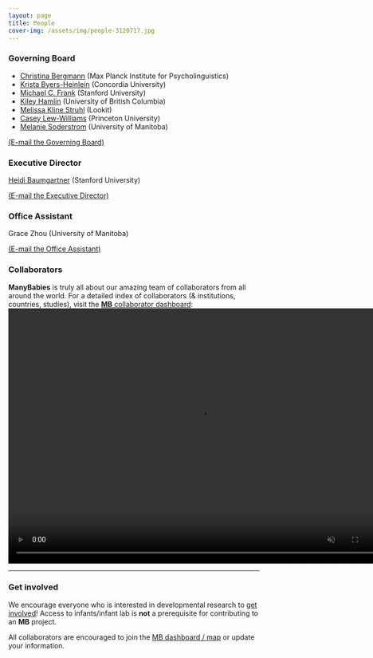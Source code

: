 ```yaml
---
layout: page
title: People
cover-img: /assets/img/people-3120717.jpg
---
```


<!---
To do:
- update funding information? MB2 Grant?
--->


### Governing Board

* [Christina Bergmann](https://www.mpi.nl/people/bergmann-christina) (Max Planck Institute for Psycholinguistics)
* [Krista Byers-Heinlein](https://www.concordia.ca/artsci/psychology/faculty.html?fpid=krista-byers-heinlein) (Concordia University)
* [Michael C. Frank](https://web.stanford.edu/~mcfrank/) (Stanford University)
* [Kiley Hamlin](https://psych.ubc.ca/profile/kiley-hamlin/) (University of British Columbia)
* [Melissa Kline Struhl](http://www.melissaklinestruhl.com) (Lookit)
* [Casey Lew-Williams](https://psych.princeton.edu/person/casey-lew-williams) (Princeton University)
* [Melanie Soderstrom](https://home.cc.umanitoba.ca/~soderstr/) (University of Manitoba)

[(E-mail the Governing Board)](mailto:manybabies-gb@mailman.stanford.edu)


### Executive Director   

[Heidi Baumgartner](https://www-csli.stanford.edu/people/baumgartner-heidi) (Stanford University) 

[(E-mail the Executive Director)](mailto:manybabies.director@gmail.com)


### Office Assistant   
Grace Zhou (University of Manitoba) 

[(E-mail the Office Assistant)](mailto:grace.zhou@umanitoba.ca)


### Collaborators   
**ManyBabies** is truly all about our amazing team of collaborators from all around the world. For a detailed index of collaborators (& institutions, countries, studies), visit the [**MB** collaborator dashboard](https://manybabies.shinyapps.io/shiny_mb_map/): <video muted autoplay="autoplay" loop="loop" width="768" height="512">
    <source src="/assets/img/dashboard_overview.mp4" type="video/mp4">  
    </video>

<!-- The following map is a simplified version of the [**MB** collaborator dashboard](https://rodrigodalben.shinyapps.io/shiny_mb_map/). Tips: click on the study legend to hide its' contributors; search for institutions; zoom in & out. -->

<!-- map from flourish
<div class="flourish-embed flourish-map" data-src="visualisation/2362473" data-url="https://flo.uri.sh/visualisation/2362473/embed"><script src="https://public.flourish.studio/resources/embed.js"></script></div>
-->

***

### Get involved
We encourage everyone who is interested in developmental research to [get involved]({{site.baseurl}}/get_involved/)! Access to infants/infant lab is **not** a prerequisite for contributing to an **MB** project.

All collaborators are encouraged to join the [MB dashboard / map]({{site.baseurl}}/map/) or update your information.
